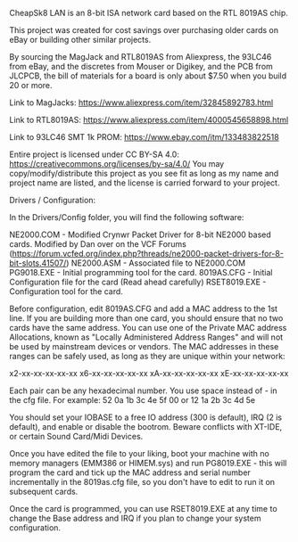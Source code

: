 CheapSk8 LAN is an 8-bit ISA network card based on the RTL 8019AS chip.  

This project was created for cost savings over purchasing older cards on eBay or building other similar projects.

By sourcing the MagJack and RTL8019AS from Aliexpress, the 93LC46 from eBay, and the discretes from Mouser or Digikey, and the PCB from JLCPCB, the bill of materials for a board is only about $7.50 when you build 20 or more.

Link to MagJacks: https://www.aliexpress.com/item/32845892783.html

Link to RTL8019AS: https://www.aliexpress.com/item/4000545658898.html

Link to 93LC46 SMT 1k PROM: https://www.ebay.com/itm/133483822518

Entire project is licensed under CC BY-SA 4.0: https://creativecommons.org/licenses/by-sa/4.0/  You may copy/modify/distribute this project as you see fit as long as my name and project name are listed, and the license is carried forward to your project.


Drivers / Configuration:

In the Drivers/Config folder, you will find the following software:

NE2000.COM - Modified Crynwr Packet Driver for 8-bit NE2000 based cards.  Modified by Dan over on the VCF Forums (https://forum.vcfed.org/index.php?threads/ne2000-packet-drivers-for-8-bit-slots.41507/)
NE2000.ASM - Associated file to NE2000.COM
PG9018.EXE - Initial programming tool for the card.
8019AS.CFG - Initial Configuration file for the card (Read ahead carefully)
RSET8019.EXE - Configuration tool for the card.

Before configuration, edit 8019AS.CFG and add a MAC address to the 1st line.  If you are building more than one card, you should ensure that no two cards have the same address.  You can use one of the Private MAC address Allocations, known as "Locally Administered Address Ranges" and will not be used by mainstream devices or vendors. The MAC addresses in these ranges can be safely used, as long as they are unique within your network:

x2-xx-xx-xx-xx-xx
x6-xx-xx-xx-xx-xx
xA-xx-xx-xx-xx-xx
xE-xx-xx-xx-xx-xx

Each pair can be any hexadecimal number. You use space instead of - in the cfg file.  For example:  52 0a 1b 3c 4e 5f 00 or 12 1a 2b 3c 4d 5e

You should set your IOBASE to a free IO address (300 is default), IRQ (2 is default), and enable or disable the bootrom.  Beware conflicts with XT-IDE, or certain Sound Card/Midi Devices.  

Once you have edited the file to your liking, boot your machine with no memory managers (EMM386 or HIMEM.sys) and run PG8019.EXE  - this will program the card and tick up the MAC address and serial number incrementally in the 8019as.cfg file, so you don't have to edit to run it on subsequent cards.

Once the card is programmed, you can use RSET8019.EXE at any time to change the Base address and IRQ if you plan to change your system configuration.


